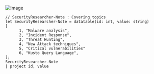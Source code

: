 
![image](https://user-images.githubusercontent.com/120234772/227476104-68f94c3d-7ff9-4e69-99fb-f4828486e289.png)


```kql      
// SecurityResearcher-Note : Covering topics
let SecurityResearcher-Note = datatable(id: int, value: string)
[
      1, "Malware analysis", 
      2, "Incident Response", 
      3, "Threat Hunting", 
      4, "New Attack techniques",
      5, "Critical vulnerabilities"
      6, "Kusto Query Language", 
];
SecurityResearcher-Note
| project id, value
```
